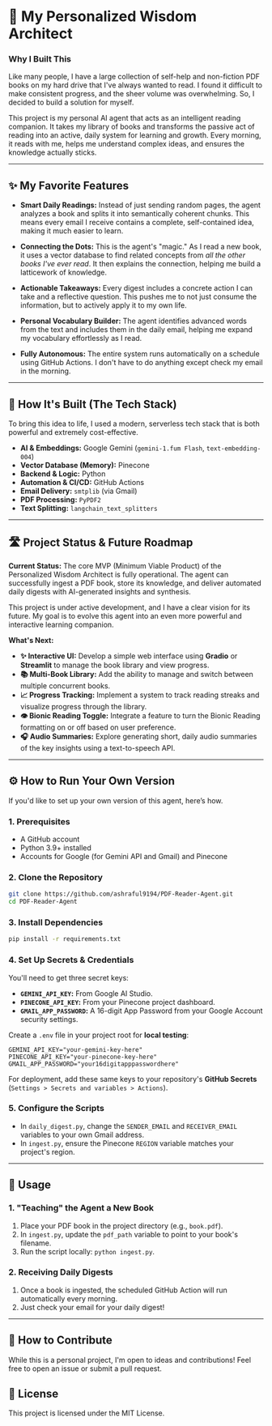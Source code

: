 # 🧠 My Personalized Wisdom Architect

### Why I Built This

Like many people, I have a large collection of self-help and non-fiction PDF books on my hard drive that I've always wanted to read. I found it difficult to make consistent progress, and the sheer volume was overwhelming. So, I decided to build a solution for myself.

This project is my personal AI agent that acts as an intelligent reading companion. It takes my library of books and transforms the passive act of reading into an active, daily system for learning and growth. Every morning, it reads with me, helps me understand complex ideas, and ensures the knowledge actually sticks.

-----

## ✨ My Favorite Features

  * **Smart Daily Readings:** Instead of just sending random pages, the agent analyzes a book and splits it into semantically coherent chunks. This means every email I receive contains a complete, self-contained idea, making it much easier to learn.

  * **Connecting the Dots:** This is the agent's "magic." As I read a new book, it uses a vector database to find related concepts from *all the other books I've ever read*. It then explains the connection, helping me build a latticework of knowledge.

  * **Actionable Takeaways:** Every digest includes a concrete action I can take and a reflective question. This pushes me to not just consume the information, but to actively apply it to my own life.

  * **Personal Vocabulary Builder:** The agent identifies advanced words from the text and includes them in the daily email, helping me expand my vocabulary effortlessly as I read.

  * **Fully Autonomous:** The entire system runs automatically on a schedule using GitHub Actions. I don't have to do anything except check my email in the morning.

-----

## 🔧 How It's Built (The Tech Stack)

To bring this idea to life, I used a modern, serverless tech stack that is both powerful and extremely cost-effective.

  * **AI & Embeddings:** Google Gemini (`gemini-1.fum Flash`, `text-embedding-004`)
  * **Vector Database (Memory):** Pinecone
  * **Backend & Logic:** Python
  * **Automation & CI/CD:** GitHub Actions
  * **Email Delivery:** `smtplib` (via Gmail)
  * **PDF Processing:** `PyPDF2`
  * **Text Splitting:** `langchain_text_splitters`

-----

## 🛣️ Project Status & Future Roadmap

**Current Status:** The core MVP (Minimum Viable Product) of the Personalized Wisdom Architect is fully operational. The agent can successfully ingest a PDF book, store its knowledge, and deliver automated daily digests with AI-generated insights and synthesis.

This project is under active development, and I have a clear vision for its future. My goal is to evolve this agent into an even more powerful and interactive learning companion.

**What's Next:**

* **✨ Interactive UI:** Develop a simple web interface using **Gradio** or **Streamlit** to manage the book library and view progress.
* **📚 Multi-Book Library:** Add the ability to manage and switch between multiple concurrent books.
* **📈 Progress Tracking:** Implement a system to track reading streaks and visualize progress through the library.
* **👁️ Bionic Reading Toggle:** Integrate a feature to turn the Bionic Reading formatting on or off based on user preference.
* **🎧 Audio Summaries:** Explore generating short, daily audio summaries of the key insights using a text-to-speech API.

----

## ⚙️ How to Run Your Own Version

If you'd like to set up your own version of this agent, here’s how.

### 1\. Prerequisites

  * A GitHub account
  * Python 3.9+ installed
  * Accounts for Google (for Gemini API and Gmail) and Pinecone

### 2\. Clone the Repository

```bash
git clone https://github.com/ashraful9194/PDF-Reader-Agent.git
cd PDF-Reader-Agent
```

### 3\. Install Dependencies

```bash
pip install -r requirements.txt
```

### 4\. Set Up Secrets & Credentials

You'll need to get three secret keys:

  * **`GEMINI_API_KEY`:** From Google AI Studio.
  * **`PINECONE_API_KEY`:** From your Pinecone project dashboard.
  * **`GMAIL_APP_PASSWORD`:** A 16-digit App Password from your Google Account security settings.

Create a `.env` file in your project root for **local testing**:

```
GEMINI_API_KEY="your-gemini-key-here"
PINECONE_API_KEY="your-pinecone-key-here"
GMAIL_APP_PASSWORD="your16digitapppasswordhere"
```

For deployment, add these same keys to your repository's **GitHub Secrets** (`Settings > Secrets and variables > Actions`).

### 5\. Configure the Scripts

  * In `daily_digest.py`, change the `SENDER_EMAIL` and `RECEIVER_EMAIL` variables to your own Gmail address.
  * In `ingest.py`, ensure the Pinecone `REGION` variable matches your project's region.

-----

## 🚀 Usage

### 1\. "Teaching" the Agent a New Book

1.  Place your PDF book in the project directory (e.g., `book.pdf`).
2.  In `ingest.py`, update the `pdf_path` variable to point to your book's filename.
3.  Run the script locally: `python ingest.py`.

### 2\. Receiving Daily Digests

1.  Once a book is ingested, the scheduled GitHub Action will run automatically every morning.
2.  Just check your email for your daily digest\!

-----

## 🤝 How to Contribute

While this is a personal project, I'm open to ideas and contributions\! Feel free to open an issue or submit a pull request.

## 📄 License

This project is licensed under the MIT License.
